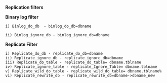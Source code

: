 **Replication filters**

**Binary log filter**

    i) Binlog_do_db  - binlog_do_db=dbname
    
    ii) Binlog_ignore_db - binlog_ignore_db=dbname

**Replicate Filter**

    i) Replicate_do_db - replicate_do_db=dbname
    ii) Replicate_ignore_db - replicate_ignore_db=dbname
    iii) Replicate_do_table - replicate_do_table= dbname.tblname
    iv) Replicate_ignore_table - replicate_Ignore_Table= dbname.tblname
    v) Replicate_wild_do_table - replicate_wild_do_table= dbname.tblname%
    vi) Replicate_rewrite_db - replicate_rewrite_db=dbname->dbname_new




